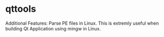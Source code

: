 # qttools

Additional Features:
Parse PE files in Linux. This is extremly useful when building Qt Application using mingw in Linux.
